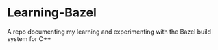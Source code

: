 # Learning-Bazel
A repo documenting my learning and experimenting with the Bazel build system for C++
